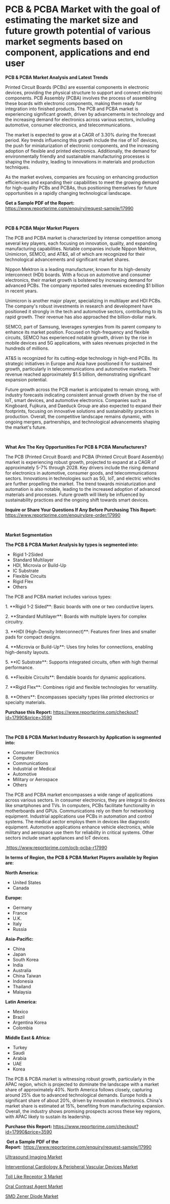 <p><h1>PCB & PCBA Market with the goal of estimating the market size and future growth potential of various market segments based on component, applications and end user</h1></p><p><strong>PCB & PCBA Market Analysis and Latest Trends</strong></p>
<p><p>Printed Circuit Boards (PCBs) are essential components in electronic devices, providing the physical structure to support and connect electronic components. PCB Assembly (PCBA) involves the process of assembling these boards with electronic components, making them ready for integration into finished products. The PCB and PCBA market is experiencing significant growth, driven by advancements in technology and the increasing demand for electronics across various sectors, including automotive, consumer electronics, and telecommunications.</p><p>The market is expected to grow at a CAGR of 3.30% during the forecast period. Key trends influencing this growth include the rise of IoT devices, the push for miniaturization of electronic components, and the increasing adoption of flexible and printed electronics. Additionally, the demand for environmentally friendly and sustainable manufacturing processes is shaping the industry, leading to innovations in materials and production techniques. </p><p>As the market evolves, companies are focusing on enhancing production efficiencies and expanding their capabilities to meet the growing demand for high-quality PCBs and PCBAs, thus positioning themselves for future opportunities in a rapidly changing technological landscape.</p></p>
<p><strong>Get a Sample PDF of the Report:&nbsp;</strong> <a href="https://www.reportprime.com/enquiry/request-sample/17990?utm_campaign=12&utm_medium=2&utm_source=Github&utm_content=ia&utm_term=20112024&utm_id=pcb-pcba">https://www.reportprime.com/enquiry/request-sample/17990</a></p>
<p>&nbsp;</p>
<p><strong>PCB & PCBA Major Market Players</strong></p>
<p><p>The PCB and PCBA market is characterized by intense competition among several key players, each focusing on innovation, quality, and expanding manufacturing capabilities. Notable companies include Nippon Mektron, Unimicron, SEMCO, and AT&S, all of which are recognized for their technological advancements and significant market shares.</p><p>Nippon Mektron is a leading manufacturer, known for its high-density interconnect (HDI) boards. With a focus on automotive and consumer electronics, their market growth is bolstered by increasing demand for advanced PCBs. The company reported sales revenues exceeding $1 billion in recent years.</p><p>Unimicron is another major player, specializing in multilayer and HDI PCBs. The company's robust investments in research and development have positioned it strongly in the tech and automotive sectors, contributing to its rapid growth. Their revenue has also approached the billion-dollar mark.</p><p>SEMCO, part of Samsung, leverages synergies from its parent company to enhance its market position. Focused on high-frequency and flexible circuits, SEMCO has experienced notable growth, driven by the rise in mobile devices and 5G applications, with sales revenues projected in the hundreds of millions.</p><p>AT&S is recognized for its cutting-edge technology in high-end PCBs. Its strategic initiatives in Europe and Asia have positioned it for sustained growth, particularly in telecommunications and automotive markets. Their revenue reached approximately $1.5 billion, demonstrating significant expansion potential.</p><p>Future growth across the PCB market is anticipated to remain strong, with industry forecasts indicating consistent annual growth driven by the rise of IoT, smart devices, and automotive electronics. Companies such as Kingboard, Fujikura, and Daeduck Group are also expected to expand their footprints, focusing on innovative solutions and sustainability practices in production. Overall, the competitive landscape remains dynamic, with ongoing mergers, partnerships, and technological advancements shaping the market's future.</p></p>
<p>&nbsp;</p>
<p><strong>What Are The Key Opportunities For PCB & PCBA Manufacturers?</strong></p>
<p><p>The PCB (Printed Circuit Board) and PCBA (Printed Circuit Board Assembly) market is experiencing robust growth, projected to expand at a CAGR of approximately 5-7% through 2028. Key drivers include the rising demand for electronics in automotive, consumer goods, and telecommunications sectors. Innovations in technologies such as 5G, IoT, and electric vehicles are further propelling the market. The trend towards miniaturization and automation is also notable, leading to the increased adoption of advanced materials and processes. Future growth will likely be influenced by sustainability practices and the ongoing shift towards smart devices. </p></p>
<p><strong>Inquire or Share Your Questions If Any Before Purchasing This Report:</strong> <a href="https://www.reportprime.com/enquiry/pre-order/17990?utm_campaign=12&utm_medium=2&utm_source=Github&utm_content=ia&utm_term=20112024&utm_id=pcb-pcba">https://www.reportprime.com/enquiry/pre-order/17990</a></p>
<p>&nbsp;</p>
<p><strong>Market Segmentation</strong></p>
<p><strong>The PCB & PCBA Market Analysis by types is segmented into:</strong></p>
<p><ul><li>Rigid 1-2Sided</li><li>Standard Multilayer</li><li>HDI, Microvia or Build-Up</li><li>IC Substrate</li><li>Flexible Circuits</li><li>Rigid Flex</li><li>Others</li></ul></p>
<p><p>The PCB and PCBA market includes various types: </p><p>1. **Rigid 1-2 Sided**: Basic boards with one or two conductive layers.</p><p>2. **Standard Multilayer**: Boards with multiple layers for complex circuitry.</p><p>3. **HDI (High-Density Interconnect)**: Features finer lines and smaller pads for compact designs.</p><p>4. **Microvia or Build-Up**: Uses tiny holes for connections, enabling high-density layouts.</p><p>5. **IC Substrate**: Supports integrated circuits, often with high thermal performance.</p><p>6. **Flexible Circuits**: Bendable boards for dynamic applications.</p><p>7. **Rigid Flex**: Combines rigid and flexible technologies for versatility.</p><p>8. **Others**: Encompasses specialty types like printed electronics or specialty materials.</p></p>
<p><strong>Purchase this Report:&nbsp;</strong><a href="https://www.reportprime.com/checkout?id=17990&price=3590&utm_campaign=12&utm_medium=2&utm_source=Github&utm_content=ia&utm_term=20112024&utm_id=pcb-pcba">https://www.reportprime.com/checkout?id=17990&price=3590</a></p>
<p>&nbsp;</p>
<p><strong>The PCB & PCBA Market Industry Research by Application is segmented into:</strong></p>
<p><ul><li>Consumer Electronics</li><li>Computer</li><li>Communications</li><li>Industrial or Medical</li><li>Automotive</li><li>Military or Aerospace</li><li>Others</li></ul></p>
<p><p>The PCB and PCBA market encompasses a wide range of applications across various sectors. In consumer electronics, they are integral to devices like smartphones and TVs. In computers, PCBs facilitate functionality in motherboards and GPUs. Communications rely on them for networking equipment. Industrial applications use PCBs in automation and control systems. The medical sector employs them in devices like diagnostic equipment. Automotive applications enhance vehicle electronics, while military and aerospace use them for reliability in critical systems. Other sectors include smart appliances and IoT devices.</p></p>
<p><a href="https://www.reportprime.com/pcb-pcba-r17990?utm_campaign=12&utm_medium=2&utm_source=Github&utm_content=ia&utm_term=20112024&utm_id=pcb-pcba">&nbsp;https://www.reportprime.com/pcb-pcba-r17990</a></p>
<p><strong>In terms of Region, the PCB & PCBA Market Players available by Region are:</strong></p>
<p>
    <p> <strong> North America: </strong>
        <ul>
            <li>United States</li>
            <li>Canada</li>
        </ul>
        </p> 
    <p> <strong> Europe: </strong>
        <ul>
            <li>Germany</li>
            <li>France</li>
            <li>U.K.</li>
            <li>Italy</li>
            <li>Russia</li>
        </ul>
        </p> 
    <p> <strong> Asia-Pacific: </strong>
        <ul>
            <li>China</li>
            <li>Japan</li>
            <li>South Korea</li>
            <li>India</li>
            <li>Australia</li>
            <li>China Taiwan</li>
            <li>Indonesia</li>
            <li>Thailand</li>
            <li>Malaysia</li>
        </ul>
        </p> 
    <p> <strong> Latin America: </strong>
        <ul>
            <li>Mexico</li>
            <li>Brazil</li>
            <li>Argentina Korea</li>
            <li>Colombia</li>
        </ul>
        </p> 
    <p> <strong> Middle East & Africa: </strong>
        <ul>
            <li>Turkey</li>
            <li>Saudi</li>
            <li>Arabia</li>
            <li>UAE</li>
            <li>Korea</li>
        </ul>
    </p>
    </p>
<p><p>The PCB & PCBA market is witnessing robust growth, particularly in the APAC region, which is projected to dominate the landscape with a market share of approximately 40%. North America follows closely, capturing around 25% due to advanced technological demands. Europe holds a significant share of about 20%, driven by innovation in electronics. China's market share is estimated at 15%, benefiting from manufacturing expansion. Overall, the industry shows promising prospects across these key regions, with APAC likely to sustain its leadership.</p></p>
<p><strong>Purchase this Report: </strong><a href="https://www.reportprime.com/checkout?id=17990&price=3590&utm_campaign=12&utm_medium=2&utm_source=Github&utm_content=ia&utm_term=20112024&utm_id=pcb-pcba">https://www.reportprime.com/checkout?id=17990&price=3590</a></p>
<p>&nbsp;<strong>Get a Sample PDF of the Report:&nbsp;&nbsp;</strong><a href="https://www.reportprime.com/enquiry/request-sample/17990?utm_campaign=12&utm_medium=2&utm_source=Github&utm_content=ia&utm_term=20112024&utm_id=pcb-pcba">https://www.reportprime.com/enquiry/request-sample/17990</a></p>
<p><strong></strong></p>
<p><p><a href="https://www.linkedin.com/pulse/76-cagr-ultrasound-imaging-market-2024-2031-growth-analysis-dbl4e?utm_campaign=12&utm_medium=2&utm_source=Github&utm_content=ia&utm_term=20112024&utm_id=pcb-pcba">Ultrasound Imaging Market</a></p><p><a href="https://www.linkedin.com/pulse/interventional-cardiology-peripheral-vascular-devices-market-wpyne?utm_campaign=12&utm_medium=2&utm_source=Github&utm_content=ia&utm_term=20112024&utm_id=pcb-pcba">Interventional Cardiology & Peripheral Vascular Devices Market</a></p><p><a href="https://issuu.com/reportprime-2/docs/toll-like-receptor-3-market-size-20_9630d351e67652?utm_campaign=12&utm_medium=2&utm_source=Github&utm_content=ia&utm_term=20112024&utm_id=pcb-pcba">Toll Like Receptor 3 Market</a></p><p><a href="https://issuu.com/reportprime-2/docs/oral-contrast-agent-market-size-203_7dd73043e9c280?utm_campaign=12&utm_medium=2&utm_source=Github&utm_content=ia&utm_term=20112024&utm_id=pcb-pcba">Oral Contrast Agent Market</a></p><p><a href="https://github.com/JakirUddin511/Market-Research-Report-List-1/blob/main/smd-zener-diode-market.md?utm_campaign=12&utm_medium=2&utm_source=Github&utm_content=ia&utm_term=20112024&utm_id=pcb-pcba">SMD Zener Diode Market</a></p></p>
